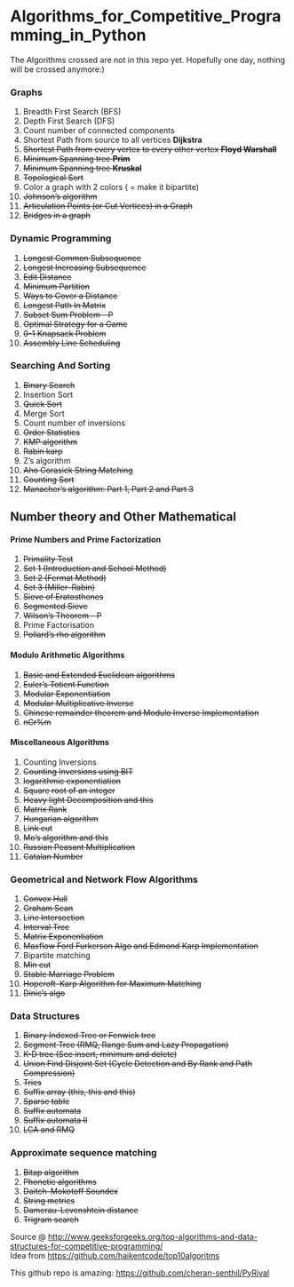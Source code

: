 # Algorithms_for_Competitive_Programming_in_Python

The Algorithms crossed are not in this repo yet. Hopefully one day, nothing will be crossed anymore:)

### Graphs

1. Breadth First Search (BFS)
2. Depth First Search (DFS)
3. Count number of connected components
4. Shortest Path from source to all vertices **Dijkstra**
5. <del>Shortest Path from every vertex to every other vertex **Floyd Warshall**</del>
6. <del>Minimum Spanning tree **Prim**</del>
7. <del>Minimum Spanning tree **Kruskal**</del>
8. <del>Topological Sort</del>
9. Color a graph with 2 colors ( = make it bipartite)
10. <del>Johnson’s algorithm</del>
11. <del>Articulation Points (or Cut Vertices) in a Graph</del>
12. <del>Bridges in a graph</del>



### Dynamic Programming

1. <del>Longest Common Subsequence</del>
2. <del>Longest Increasing Subsequence</del>
3. <del>Edit Distance</del>
4. <del>Minimum Partition</del>
5. <del>Ways to Cover a Distance</del>
6. <del>Longest Path In Matrix</del>
7. <del>Subset Sum Problem - P</del>
8. <del>Optimal Strategy for a Game</del>
9. <del>0-1 Knapsack Problem</del>
10. <del>Assembly Line Scheduling</del>





### Searching And Sorting

1. <del>Binary Search</del>
2. Insertion Sort
3. <del>Quick Sort</del>
4. Merge Sort
5. Count number of inversions
6. <del>Order Statistics</del>
7. <del>KMP algorithm</del>
8. <del>Rabin karp</del>
9. Z’s algorithm
10. <del>Aho Corasick String Matching</del>
11. <del>Counting Sort</del>
12. <del>Manacher’s algorithm: Part 1, Part 2 and Part 3</del>

## Number theory and Other Mathematical

#### Prime Numbers and Prime Factorization

1. <del>Primality Test </del>
  1. <del>Set 1 (Introduction and School Method)</del>
  2. <del>Set 2 (Fermat Method)</del>
  3. <del>Set 3 (Miller–Rabin)</del>
2. <del>Sieve of Eratosthenes</del>
3. <del>Segmented Sieve</del>
4. <del>Wilson’s Theorem - P</del>
5. Prime Factorisation
6. <del>Pollard’s rho algorithm</del>


#### Modulo Arithmetic Algorithms

1. <del>Basic and Extended Euclidean algorithms</del>
2. <del>Euler’s Totient Function</del>
3. <del>Modular Exponentiation</del>
4. <del>Modular Multiplicative Inverse</del>
5. <del>Chinese remainder theorem and Modulo Inverse Implementation</del>
6. <del>nCr%m</del>

#### Miscellaneous Algorithms

1. Counting Inversions
2. <del>Counting Inversions using BIT</del>
3. <del>logarithmic exponentiation</del>
4. <del>Square root of an integer</del>
5. <del>Heavy light Decomposition and this</del>
6. <del>Matrix Rank</del>
7. <del>Hungarian algorithm</del>
8. <del>Link cut</del>
9. <del>Mo’s algorithm and this</del>
10. <del>Russian Peasant Multiplication</del>
11. <del>Catalan Number</del>



### Geometrical and Network Flow Algorithms

1. <del>Convex Hull</del>
2. <del>Graham Scan</del>
3. <del>Line Intersection</del>
4. <del>Interval Tree</del>
5. <del>Matrix Exponentiation</del>
6. <del>Maxflow Ford Furkerson Algo and Edmond Karp Implementation</del>
7. Bipartite matching
8. <del>Min cut</del>
9. <del>Stable Marriage Problem</del>
10. <del>Hopcroft–Karp Algorithm for Maximum Matching</del>
11. <del>Dinic’s algo</del>

### Data Structures

1. <del> Binary Indexed Tree or Fenwick tree</del>
2. <del>Segment Tree (RMQ, Range Sum and Lazy Propagation)</del>
3. <del>K-D tree (See insert, minimum and delete)</del>
4. <del>Union Find Disjoint Set (Cycle Detection and By Rank and Path Compression)</del>
5. <del>Tries</del>
6. <del>Suffix array (this, this and this)</del>
7. <del>Sparse table</del>
8. <del>Suffix automata</del>
9. <del>Suffix automata II</del>
10. <del>LCA and RMQ</del>

### Approximate sequence matching
1. <del>Bitap algorithm</del>
2. <del>Phonetic algorithms</del>
3. <del>Daitch–Mokotoff Soundex</del>
4. <del>String metrics</del>
5. <del>Damerau–Levenshtein distance</del></del>
6. <del>Trigram search</del>

Source @ http://www.geeksforgeeks.org/top-algorithms-and-data-structures-for-competitive-programming/
<br> Idea from https://github.com/haikentcode/top10algoritms

This github repo is amazing:
https://github.com/cheran-senthil/PyRival
